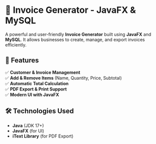 # 🧾 Invoice Generator - JavaFX & MySQL  

A powerful and user-friendly **Invoice Generator** built using **JavaFX** and **MySQL**. It allows businesses to create, manage, and export invoices efficiently.  

## 🎯 Features  
✅ **Customer & Invoice Management**  
✅ **Add & Remove Items** (Name, Quantity, Price, Subtotal)  
✅ **Automatic Total Calculation**  
✅ **PDF Export & Print Support**  
✅ **Modern UI with JavaFX**  

## 🛠️ Technologies Used  
- **Java** (JDK 17+)  
- **JavaFX** (for UI)   
- **iText Library** (for PDF Export)  

